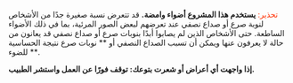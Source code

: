 <span style="color: #ff3103">تحذير:</span> **يستخدم هذا المشروع أضواء وامضة.** قد تتعرض نسبة صغيرة جدًا من الأشخاص لنوبة صرع أو صداع نصفي عند تعرضهم لبعض الصور المرئية، بما في ذلك الأضواء الساطعة. حتى الأشخاص الذين لم يصابوا أبدًا بنوبات صرع أو صداع نصفي قد يعانون من حالة لا يعرفون عنها ويمكن أن تسبب الصداع النصفي أو ** نوبات صرع نتيجة الحساسية للضوء **.

**إذا واجهت أي أعراض أو شعرت بتوعك: توقف فورًا عن العمل واستشر الطبيب.**

